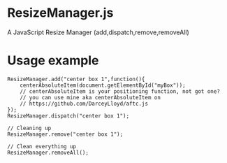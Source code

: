 # ResizeManager.js
A JavaScript Resize Manager (add,dispatch,remove,removeAll)

# Usage example
```
ResizeManager.add("center box 1",function(){
	centerAbsoluteItem(document.getElementById("myBox"));
	// centerAbsoluteItem is your positioning function, not got one?
	// you can use mine aka centerAbsoluteItem on
	// https://github.com/DarceyLloyd/aftc.js
});
ResizeManager.dispatch("center box 1");

// Cleaning up
ResizeManager.remove("center box 1");

// Clean everything up
ResizeManager.removeAll();
```
